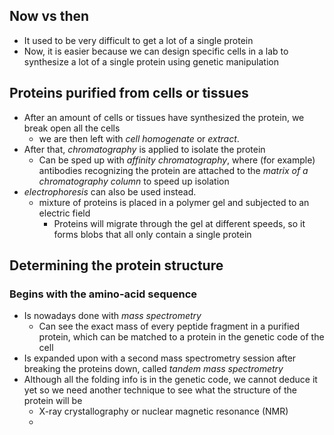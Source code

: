 ## Now vs then
- It used to be very difficult to get a lot of a single protein
- Now, it is easier because we can design specific cells in a lab to synthesize a lot of a single protein using genetic manipulation
## Proteins purified from cells or tissues
- After an amount of cells or tissues have synthesized the protein, we break open all the cells
	- we are then left with *cell homogenate* or *extract*.
- After that, *chromatography* is applied to isolate the protein
	- Can be sped up with *affinity chromatography*, where (for example) antibodies recognizing the protein are attached to the *matrix of a chromatography column* to speed up isolation
- *electrophoresis* can also be used instead.
	- mixture of proteins is placed in a polymer gel and subjected to an electric field
		- Proteins will migrate through the gel at different speeds, so it forms blobs that all only contain a single protein
## Determining the protein structure
### Begins with the amino-acid sequence
- Is nowadays done with *mass spectrometry*
	- Can see the exact mass of every peptide fragment in a purified protein, which can be matched to a protein in the genetic code of the cell
- Is expanded upon with a second mass spectrometry session after breaking the proteins down, called *tandem mass spectrometry*
- Although all the folding info is in the genetic code, we cannot deduce it yet so we need another technique to see what the structure of the protein will be
	- X-ray crystallography or nuclear magnetic resonance (NMR)
	- 